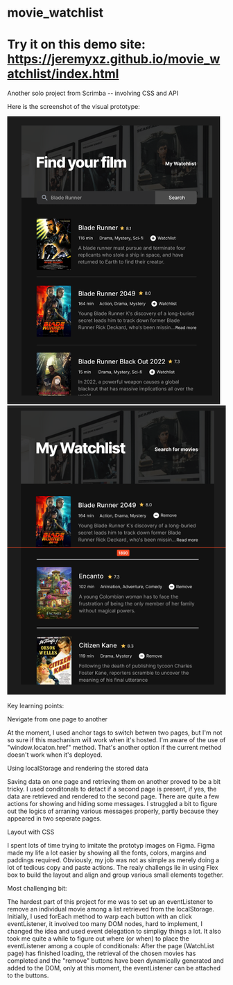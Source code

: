 # movie_watchlist
# Try it on this demo site: https://jeremyxz.github.io/movie_watchlist/index.html
Another solo project from Scrimba -- involving CSS and API


Here is the screenshot of the visual prototype:

![ALT search_page](./movie_list.png)
![ALT watch_list_page](./watchList-page.png)



Key learning points:

Nevigate from one page to another 

At the moment, I used anchor tags to  switch betwen two pages, but I'm
not so sure if this machanism will work when it's hosted. I'm aware of the use of 
"window.locaton.href" method. That's another option if the current method doesn't work
when it's deployed. 

Using localStorage and rendering the stored data

Saving data on one page and retrieving them on another proved to be a bit tricky. I used
conditonals to detact if a second page is present, if yes, the data are retrieved and rendered 
to the second page. There are quite a few actions for showing and hiding some messages. I struggled
a bit to figure out the logics of arraning various messages properly, partly because they appeared 
in two seperate pages. 

Layout with CSS

I spent lots of time trying to imitate the prototyp images on Figma. Figma made my life a lot easier by
showing all the fonts, colors, margins and paddings required. Obviously, my job was not as simple as
merely doing a lot of tedious copy and paste actions.  The realy challengs lie in using Flex box to build
the layout and align and group various small elements together. 


Most challenging bit:

The hardest part of this project for me was to set up an eventListener to remove an individual movie among 
a list retrieved from the localStorage.  Initially, I used forEach method to warp each button with an click
eventListener, it involved too many DOM nodes, hard to implement, I changed the idea and used event delegation
to simpligy things a lot.  It also took me quite a while to figure out where (or when) to place the eventListener
among a couple of conditionals:
After the page (WatchList page) has finished loading, the retrieval of the chosen movies has completed and the 
"remove" buttons have been dynamically generated and added to the DOM, only at this moment, the eventListener 
can be attached to the buttons.  





